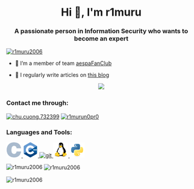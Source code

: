 <h1 align="center">Hi 👋, I'm r1muru</h1>
<h3 align="center">A passionate person in Information Security who wants to become an expert</h3>

<p align="left"> <a href="https://github.com/ryo-ma/github-profile-trophy"><img src="https://github-profile-trophy.vercel.app/?username=r1muru2006&theme=monokai" alt="r1muru2006" /></a> </p>

- 👯 I’m a member of team [aespaFanClub](https://ctftime.org/team/362537)

- 📝 I regularly write articles on [this blog](https://r1muru2006.github.io/)

<div id="header" align="center">
  <img src="https://github.com/user-attachments/assets/0b3e19a8-be50-4e66-beb4-f004f8f8139b"/>
</div>

<h3 align="left">Contact me through:</h3>
<p align="left">
<a href="https://fb.com/chu.cuong.732399" target="blank"><img align="center" src="https://raw.githubusercontent.com/rahuldkjain/github-profile-readme-generator/master/src/images/icons/Social/facebook.svg" alt="chu.cuong.732399" height="30" width="40" /></a>
<a href="https://instagram.com/r1murun0pr0" target="blank"><img align="center" src="https://raw.githubusercontent.com/rahuldkjain/github-profile-readme-generator/master/src/images/icons/Social/instagram.svg" alt="r1murun0pr0" height="30" width="40" /></a>
</p>

<h3 align="left">Languages and Tools:</h3>
<p align="left"> <a href="https://www.cprogramming.com/" target="_blank" rel="noreferrer"> <img src="https://raw.githubusercontent.com/devicons/devicon/master/icons/c/c-original.svg" alt="c" width="40" height="40"/> </a> <a href="https://www.w3schools.com/cpp/" target="_blank" rel="noreferrer"> <img src="https://raw.githubusercontent.com/devicons/devicon/master/icons/cplusplus/cplusplus-original.svg" alt="cplusplus" width="40" height="40"/> </a> <a href="https://git-scm.com/" target="_blank" rel="noreferrer"> <img src="https://www.vectorlogo.zone/logos/git-scm/git-scm-icon.svg" alt="git" width="40" height="40"/> </a> <a href="https://www.linux.org/" target="_blank" rel="noreferrer"> <img src="https://raw.githubusercontent.com/devicons/devicon/master/icons/linux/linux-original.svg" alt="linux" width="40" height="40"/> </a> <a href="https://www.python.org" target="_blank" rel="noreferrer"> <img src="https://raw.githubusercontent.com/devicons/devicon/master/icons/python/python-original.svg" alt="python" width="40" height="40"/> </a> </p>

<p><img align="left" src="https://github-readme-stats.vercel.app/api/top-langs?username=r1muru2006&show_icons=true&locale=en&layout=compact&hide=contribs,prs&cache_seconds=86400&theme=blue-green" alt="r1muru2006" /></p>

<p>&nbsp;<img align="center" src="https://github-readme-stats.vercel.app/api?username=r1muru2006&show_icons=true&locale=en&cache_seconds=86400&theme=blue-green" alt="r1muru2006" /></p>

<p><img align="center" src="https://github-readme-streak-stats.herokuapp.com/?user=r1muru2006&hide=contribs,prs&cache_seconds=86400&theme=blue-green" alt="r1muru2006" /></p>
